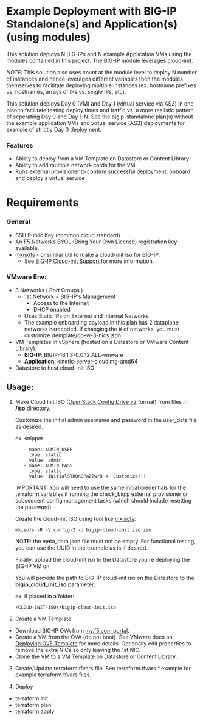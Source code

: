 
# Example Deployment with BIG-IP Standalone(s) and Application(s) (using modules)

This solution deploys N BIG-IPs and N example Application VMs using the modules contained in this project. The BIG-IP module leverages [cloud-init](https://canonical-cloud-init.readthedocs-hosted.com/en/latest/index.html). 

*NOTE:* This solution also uses count at the module level to deploy N number of instances and hence leverages different variables then the modules themselves to facilitate deploying multiple instances (ex. hostname prefixes vs. hostnames, arrays of IPs vs. single IPs, etc).

This solution deploys Day 0 (VM) and Day 1 (virtual service via AS3) in one plan to facilitate testing deploy times and traffic vs. a more realistic pattern of seperating Day 0 and Day 1-N. See the bigip-standalone plan(s) without the example application VMs and virtual service (AS3) deployments for example of strictly Day 0 deployment.

### Features
  * Ability to deploy from a VM Template on Datastore or Content Library
  * Ability to add multiple network cards for the VM
  * Runs external provisioner to confirm successful deployment, onboard and deploy a virtual service

# Requirements

### General

* SSH Public Key (common cloud standard)
* An F5 Networks BYOL (Bring Your Own License) registration key available.
* [mkisofs](https://linux.die.net/man/8/mkisofs) - or similar util to make a cloud-init iso for BIG-IP. 
  * See [BIG-IP Cloud-init Support](https://clouddocs.f5.com/cloud/public/v1/shared/cloudinit.html#deploy-with-cloud-init) for more information.

### VMware Env:

* 3 Networks ( Port Groups )
    * 1st Network = BIG-IP's Management
       * Access to the Internet
       * DHCP enabled 
    * Uses Static IPs on External and Internal Networks.
    * The example onboarding payload in this plan has 2 dataplane networks hardcoded. If changing the # of networks, you must customize /template/do-w-3-nics.json.
* VM Templates in vSphere (hosted on a Datastore or VMware Content Library).
  * **BIG-IP**: BIGIP-16.1.3-0.0.12.ALL-vmware
  * **Application**: kinetic-server-cloudimg-amd64
* Datastore to host cloud-init ISO

## Usage:
1. Make Cloud Init ISO ([OpenStack Config Drive v2](https://canonical-cloud-init.readthedocs-hosted.com/en/latest/reference/datasources/configdrive.html#version-2) format) from files in **/iso** directory.

   Customize the initial admin username and password in the user_data file as desired. 

   ex. snippet
   ```
      - name: ADMIN_USER
        type: static
        value: admin
      - name: ADMIN_PASS
        type: static
        value: iNitialSTROnGPaZZwrD <- Customize!!!
   ```

   IMPORTANT: You will need to use the same initial credentials for the terraform variables if running the check_bigip external provisioner or subsequent config management tasks (which should include resetting the password)

   
   Create the cloud-init ISO using tool like [mkisofs](https://linux.die.net/man/8/mkisofs):
   ```
   mkisofs -R -V config-2 -o bigip-cloud-init.iso iso
   ```

    NOTE: the meta_data.json file must not be empty. For functional testing, you can use the UUID in the example as is if desired. 


    Finally, upload the cloud-init iso to the Datastore you're deploying the BIG-IP VM on. 
    
    You will provide the path to BIG-IP cloud-init iso on the Datastore to the **bigip_cloud_init_iso** parameter. 
    
    ex. if placed in a folder:

    ```
    /CLOUD-INIT-ISOs/bigip-cloud-init.iso
    ```
2. Create a VM Template
  * Download BIG-IP OVA from [my.f5.com portal](https://my.f5.com/manage/s/downloads). 
  * Create a VM from the OVA (do not boot). See VMware docs on [Deploying OVF Template](https://docs.vmware.com/en/VMware-vSphere/7.0/com.vmware.vsphere.vm_admin.doc/GUID-17BEDA21-43F6-41F4-8FB2-E01D275FE9B4.html) for more details. Optionally edit properties to remove the extra NICs so only leaving the 1st NIC. 
  * [Clone the VM to a VM Template](https://docs.vmware.com/en/VMware-vSphere/7.0/com.vmware.vsphere.vm_admin.doc/GUID-5B3737CC-28DB-4334-BD18-6E12011CDC9F.html) on Datastore or Content Library. 

3. Create/Update terraform.tfvars file. See terraform.tfvars.*.example for example terraform.tfvars files.

4. Deploy
  - terraform init
  - terraform plan
  - terraform apply
